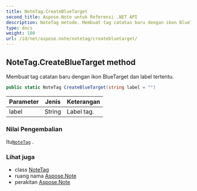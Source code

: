 ```yaml
---
title: NoteTag.CreateBlueTarget
second_title: Aspose.Note untuk Referensi .NET API
description: NoteTag metode. Membuat tag catatan baru dengan ikon BlueTarget dan label tertentu.
type: docs
weight: 180
url: /id/net/aspose.note/notetag/createbluetarget/
---
```

## NoteTag.CreateBlueTarget method

Membuat tag catatan baru dengan ikon BlueTarget dan label tertentu.

```csharp
public static NoteTag CreateBlueTarget(string label = "")
```

| Parameter | Jenis | Keterangan |
| --- | --- | --- |
| label | String | Label tag. |

### Nilai Pengembalian

Itu[`NoteTag`](../) .

### Lihat juga

* class [NoteTag](../)
* ruang nama [Aspose.Note](../../notetag/)
* perakitan [Aspose.Note](../../../)


